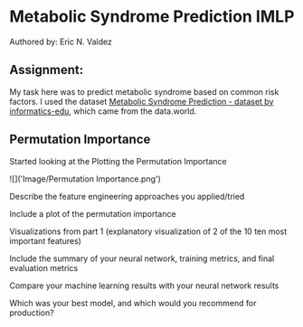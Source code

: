 # Metabolic Syndrome Prediction IMLP
Authored by: Eric N. Valdez
 
## Assignment:
My task here was to predict metabolic syndrome based on common risk factors. I used the dataset [Metabolic Syndrome Prediction - dataset by informatics-edu](https://data.world/informatics-edu/metabolic-syndrome-prediction), which came from the data.world.

## Permutation Importance

Started looking at the Plotting the Permutation Importance

![]('Image/Permutation Importance.png')

Describe the feature engineering approaches you applied/tried

Include a plot of the permutation importance

Visualizations from part 1 (explanatory visualization of 2 of the 10 ten most important features)

Include the summary of your neural network, training metrics, and final evaluation metrics

Compare your machine learning results with your neural network results

Which was your best model, and which would you recommend for production?
